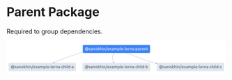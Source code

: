 # Parent Package

Required to group dependencies.

![Dependency Graph](./doc/parent.png "Dependency Graph")
